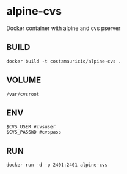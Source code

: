 # alpine-cvs

Docker container with alpine and cvs pserver

BUILD
-----

```console
docker build -t costamauricio/alpine-cvs .
```

VOLUME
------
```console
/var/cvsroot
```

ENV
---
```console
$CVS_USER #cvsuser
$CVS_PASSWD #cvspass
```

RUN
---
```console
docker run -d -p 2401:2401 alpine-cvs
```
